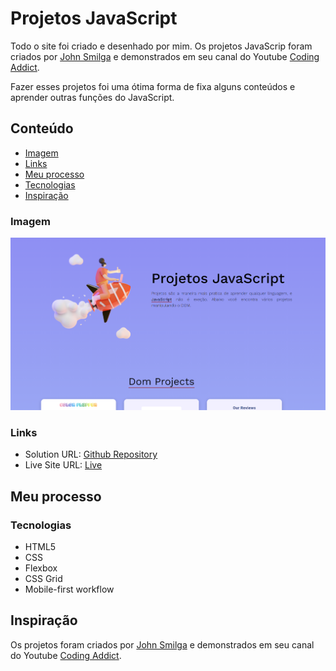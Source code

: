 # Projetos JavaScript

Todo o site foi criado e desenhado por mim. Os projetos JavaScrip foram criados por [John Smilga](https://github.com/john-smilga) e demonstrados em seu canal do Youtube [Coding Addict](https://www.youtube.com/watch?v=c5SIG7Ie0dM).

Fazer esses projetos foi uma ótima forma de fixa alguns conteúdos e aprender outras funções do JavaScript.

## Conteúdo

  - [Imagem](#imagem)
  - [Links](#links)
  - [Meu processo](#meu-processo)
  - [Tecnologias](#tecnologias)
  - [Inspiração](#inspiraçao)

### Imagem

![Desktop](/assets/img/desktop.PNG)

### Links

- Solution URL: [Github Repository](https://github.com/carolandrade1/javascript-projects)
- Live Site URL: [Live](https://carolandrade1.github.io/javascript-projects/)

## Meu processo

### Tecnologias

- HTML5
- CSS
- Flexbox
- CSS Grid
- Mobile-first workflow

## Inspiração

Os projetos foram criados por [John Smilga](https://github.com/john-smilga) e demonstrados em seu canal do Youtube [Coding Addict](https://www.youtube.com/watch?v=c5SIG7Ie0dM).
